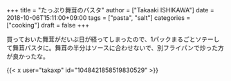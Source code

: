 +++
title = "たっぷり舞茸のパスタ"
author = ["Takaaki ISHIKAWA"]
date = 2018-10-06T15:11:00+09:00
tags = ["pasta", "salt"]
categories = ["cooking"]
draft = false
+++

買っておいた舞茸がだいぶ日が経ってしまったので、1パックまるごとソテーして舞茸パスタに。舞茸の半分はソースに合わせないで、別フライパンで炒った方が良かったな。  

{{< x user="takaxp" id="1048421858519830529" >}}
